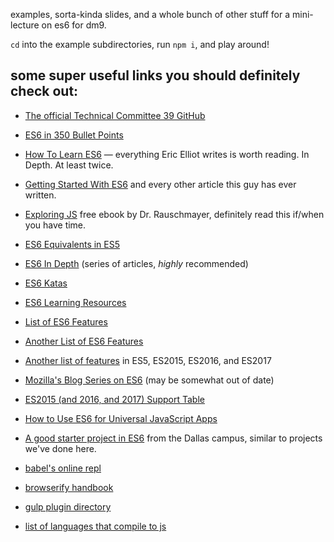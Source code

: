 examples, sorta-kinda slides, and a whole bunch of other stuff for a
mini-lecture on es6 for dm9.

`cd` into the example subdirectories, run `npm i`, and play around!

## some super useful links you should definitely check out:

* [The official Technical Committee 39 GitHub](https://github.com/tc39)
* [ES6 in 350 Bullet Points](https://ponyfoo.com/articles/es6)
* [How To Learn ES6](https://medium.com/javascript-scene/how-to-learn-es6-47d9a1ac2620) — everything Eric Elliot writes is worth reading. In Depth. At least twice.
* [Getting Started With ES6](http://www.2ality.com/2015/08/getting-started-es6.html) and every other article this guy has ever written.
* [Exploring JS](http://exploringjs.com/) free ebook by Dr. Rauschmayer, definitely read this if/when you have time.
* [ES6 Equivalents in ES5](https://github.com/addyosmani/es6-equivalents-in-es5)
* [ES6 In Depth](https://ponyfoo.com/articles/tagged/es6-in-depth) (series of articles, _highly_ recommended)
* [ES6 Katas](http://es6katas.org/)
* [ES6 Learning Resources](https://github.com/ericdouglas/ES6-Learning)
* [List of ES6 Features](https://github.com/lukehoban/es6features)
* [Another List of ES6 Features](http://es6-features.org/)
* [Another list of features](http://jsfeatures.in/) in ES5, ES2015, ES2016, and ES2017
* [Mozilla's Blog Series on ES6](https://hacks.mozilla.org/category/es6-in-depth/) (may be somewhat out of date)
* [ES2015 (and 2016, and 2017) Support Table](https://kangax.github.io/compat-table/es6/)
* [How to Use ES6 for Universal JavaScript Apps](https://medium.com/javascript-scene/how-to-use-es6-for-isomorphic-javascript-apps-2a9c3abe5ea2)
* [A good starter project in ES6](https://github.com/r-walsh/es6-profiles) from the Dallas campus, similar to projects we've done here.


* [babel's online repl](https://babeljs.io/repl/)
* [browserify handbook](https://github.com/substack/browserify-handbook)
* [gulp plugin directory](http://gulpjs.com/plugins/)
* [list of languages that compile to js](https://github.com/jashkenas/coffeescript/wiki/List-of-languages-that-compile-to-JS)


